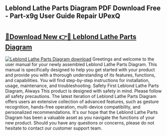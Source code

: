## Leblond Lathe Parts Diagram PDF Download Free - Part-x9g User Guide Repair UPexQ

# <h2><a href="http://dfimq2k.blite.top/?on=Leblond+Lathe+Parts+Diagram">🔗Download New 👉🔴 Leblond Lathe Parts Diagram</a></h2>

[![Leblond Lathe Parts Diagram download](https://i.imgur.com/lujVjoI.png)](http://dfimq2k.blite.top/?on=Leblond+Lathe+Parts+Diagram)
Greetings and welcome to the user manual for your newly assembled Leblond Lathe Parts Diagram. This manual is specifically designed to help you get started with your product and provide you with a thorough understanding of its features, functions, and capabilities. You will find step-by-step instructions for installation, usage, maintenance, and troubleshooting. Safety First Leblond Lathe Parts Diagram, Always This product is designed with safety in mind. Please follow all safety precautions. The latest iteration of Leblond Lathe Parts Diagram offers users an extensive collection of advanced features, such as gesture recognition, hands-free operation, multi-device compatibility, and personalized recommendations. It's our hope that the Leblond Lathe Parts Diagram has been a valuable asset as you navigate the functions of your new product. Should you have any questions or concerns, please do not hesitate to contact our customer support team.
